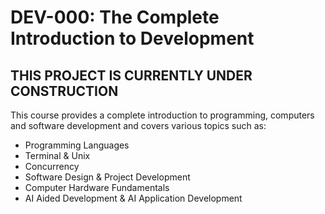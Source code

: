 # DEV-000: The Complete Introduction to Development

## THIS PROJECT IS CURRENTLY UNDER CONSTRUCTION

This course provides a complete introduction to programming, computers and software development and covers various topics such as:

- Programming Languages
- Terminal & Unix
- Concurrency
- Software Design & Project Development
- Computer Hardware Fundamentals
- AI Aided Development & AI Application Development
